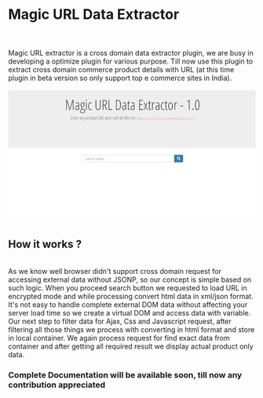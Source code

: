 # Magic URL Data Extractor
<br><br>
Magic URL extractor is a cross domain data extractor plugin, we are busy in developing a optimize plugin for various purpose.
Till now use this plugin to extract cross domain commerce product details with URL (at this time plugin in beta version so only support top e commerce sites in India).
<br><br>
<img src="img/url-extractor.gif">
<br>
<h2> How it works ? </h2>
<br>
As we know well browser didn't support cross domain request for accessing external data without JSONP, so our concept is simple based on such logic. When you proceed search button we requested to load URL in encrypted mode and while processing convert html data in xml/json format.
<br>
It's not easy to handle complete external DOM data without affecting your server load time so we create a virtual DOM and access data with variable.
<br>
Our next step to filter data for Ajax, Css and Javascript request, after filtering all those things we process with converting in html format and store in local container.
We again process request for find exact data from container and after getting all required result we display actual product only data.
<br>
<h3> Complete Documentation will be available soon, till now any contribution appreciated </h3>
